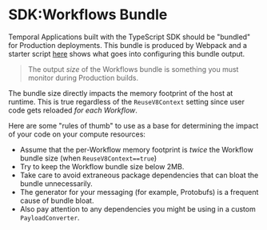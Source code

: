 # SDK:Workflows Bundle

Temporal Applications built with the TypeScript SDK should be "bundled" for Production deployments.
This bundle is produced by Webpack and a starter script [here](../../app/src/scripts/build-workflow-bundle.ts)
shows what goes into configuring this bundle output.

> The output _size_ of the Workflows bundle is something you must monitor during Production builds.

The bundle size directly impacts the memory footprint of the host at runtime. This is true regardless of the `ReuseV8Context` setting
since user code gets reloaded _for each Workflow_. 

Here are some "rules of thumb" to use as a base for determining the impact of your code on your compute resources:

* Assume that the per-Workflow memory footprint is _twice_ the Workflow bundle size (when `ReuseV8Context==true`)
* Try to keep the Workflow bundle size below 2MB.
* Take care to avoid extraneous package dependencies that can bloat the bundle unnecessarily.
* The generator for your messaging (for example, Protobufs) is a frequent cause of bundle bloat.
* Also pay attention to any dependencies you might be using in a custom `PayloadConverter`.